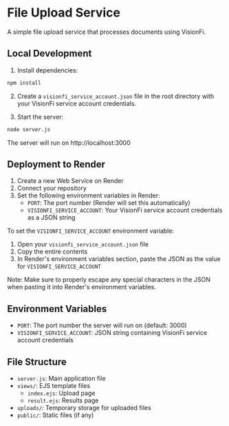 # File Upload Service

A simple file upload service that processes documents using VisionFi.

## Local Development

1. Install dependencies:
```bash
npm install
```

2. Create a `visionfi_service_account.json` file in the root directory with your VisionFi service account credentials.

3. Start the server:
```bash
node server.js
```

The server will run on http://localhost:3000

## Deployment to Render

1. Create a new Web Service on Render
2. Connect your repository
3. Set the following environment variables in Render:
   - `PORT`: The port number (Render will set this automatically)
   - `VISIONFI_SERVICE_ACCOUNT`: Your VisionFi service account credentials as a JSON string

To set the `VISIONFI_SERVICE_ACCOUNT` environment variable:
1. Open your `visionfi_service_account.json` file
2. Copy the entire contents
3. In Render's environment variables section, paste the JSON as the value for `VISIONFI_SERVICE_ACCOUNT`

Note: Make sure to properly escape any special characters in the JSON when pasting it into Render's environment variables.

## Environment Variables

- `PORT`: The port number the server will run on (default: 3000)
- `VISIONFI_SERVICE_ACCOUNT`: JSON string containing VisionFi service account credentials

## File Structure

- `server.js`: Main application file
- `views/`: EJS template files
  - `index.ejs`: Upload page
  - `result.ejs`: Results page
- `uploads/`: Temporary storage for uploaded files
- `public/`: Static files (if any)
